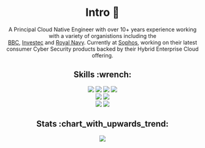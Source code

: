 <h1 align="center">Intro 🚀</h1>

<p align="center">A Principal Cloud Native Engineer with over 10+ years experience working with a variety of organistions including the <br/> <a href="https://www.bbc.co.uk">BBC</a>, <a href="https://www.investec.com/en_gb/wealth.html">Investec</a> and <a href="https://www.royalnavy.mod.uk/">Royal Navy</a>. Currently at <a href="https://www.sophos.com/">Sophos</a>, working on their latest consumer Cyber Security products backed by their Hybrid Enterprise Cloud offering.</p>

<h2 align="center">Skills :wrench:</h2>
<p align="center">
    <img src="https://img.shields.io/badge/-Python-yellow?style=for-the-badge&logo=python"/>
    <img src="https://img.shields.io/badge/-Flutter-blue?style=for-the-badge&logo=flutter"/>
    <img src="https://img.shields.io/badge/-Node.JS-7F52FF?style=for-the-badge&logo=node.js&logoColor=white"/>
    <img src="https://img.shields.io/badge/-Java-red?style=for-the-badge&logo=java"/>
    <br>
    <img src="https://img.shields.io/badge/-GIT-gray?style=for-the-badge&logo=git"/>
    <img src="https://img.shields.io/badge/-React-61DAFB?style=for-the-badge&logo=React&logoColor=black"/>
    <br>
    <img src="https://img.shields.io/badge/AWS-232F3E?style=for-the-badge&logo=amazon-aws"/>      
    <img src="https://img.shields.io/badge/Google%20Cloud-black?style=for-the-badge&logo=google-cloud"/>
</p>

<h2 align="center">Stats :chart_with_upwards_trend:</h2>

<p align="center">
        <img src="https://github-readme-stats.vercel.app/api?username=jrcryer&show_icons=true&count_private=true&hide_title=true"/>
</p>
 
<!--
**jrcryer/jrcryer** is a ✨ _special_ ✨ repository because its `README.md` (this file) appears on your GitHub profile.

Here are some ideas to get you started:

- 🔭 I’m currently working on ...
- 🌱 I’m currently learning ...
- 👯 I’m looking to collaborate on ...
- 🤔 I’m looking for help with ...
- 💬 Ask me about ...
- 📫 How to reach me: ...
- 😄 Pronouns: ...
- ⚡ Fun fact: ...
-->
